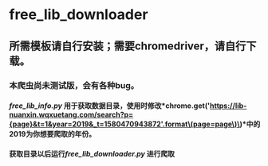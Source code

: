 # free_lib_downloader
## 所需模板请自行安装；需要chromedriver，请自行下载。
### 本爬虫尚未测试版，会有各种bug。
#### *free_lib_info.py* 用于获取数据目录，使用时修改*chrome.get\('https://lib-nuanxin.wqxuetang.com/search?p={page}&t=1&year=2019&_t=1580470943872'.format\(page=page\)\)*中的2019为你想要爬取的年份。
#### 获取目录以后运行*free_lib_downloader.py* 进行爬取
